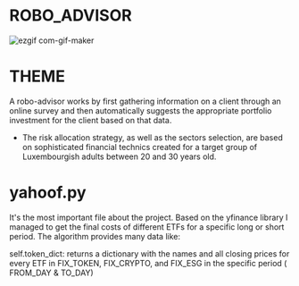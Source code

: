 # ROBO_ADVISOR
![ezgif com-gif-maker](https://user-images.githubusercontent.com/64299794/165606538-087f3709-a0c9-4e01-8bdb-9191d021280e.gif)

# THEME
A robo-advisor works by first gathering information on a client through an online survey and then automatically suggests the appropriate portfolio investment for the client based on that data. 

* The risk allocation strategy, as well as the sectors selection, are based on sophisticated financial technics created for a target group of Luxembourgish adults between 20 and 30 years old.

# yahoof.py
It's the most important file about the project. Based on the yfinance library I managed to get the final costs of different ETFs for a specific long or short period. The algorithm provides many data like:

self.token_dict: returns a dictionary with the names and all closing prices for every ETF in FIX_TOKEN, FIX_CRYPTO, and FIX_ESG in the specific period ( FROM_DAY & TO_DAY)
